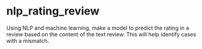 # nlp_rating_review
Using NLP and machine learning, make a model to predict the rating in a review based on the content of the text review. This will help identify cases with a mismatch.
